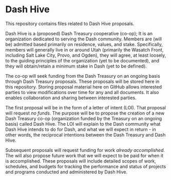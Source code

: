 # Dash Hive

This repository contains files related to Dash Hive proposals.

Dash Hive is a (proposed) Dash Treasury cooperative (co-op); It is an organization dedicated to serving the Dash community.  Members are (will be) admitted based primarily on residence, values, and stake.  Specifically, members will generally live in or around Utah (primarily the Wasatch Front, including Salt Lake City, Provo, and Ogden), they will agree, at least loosely, to the guiding principles of the organization (yet to be documented), and they will obtain/retain a minimum stake in Dash (yet to be defined).

The co-op will seek funding from the Dash Treasury on an ongoing basis through Dash Treasury proposals.  These proposals will be stored here in this repository.  Storing proposal material here on GitHub allows interested parties to view modifications over time for any and all documents.  It also enables collaboration and sharing between interested parties.

The first proposal will be in the form of a letter of intent (LOI).  That proposal will request *no funds*.  The purpose will be to propose the creation of a new Dash Treasury co-op (organization funded by the Treasury on an ongoing basis) called Dash Hive.  The LOI will explain to the Dash community what Dash Hive intends to do for Dash, and what we will expect in return - in other words, the reciprocal intentions between the Dash Treasury and Dash Hive.

Subsequent proposals will request funding for work *already accomplished*.  The will also propose future work that we will expect to be paid for when it is accomplished.  These proposals will include detailed scopes of work, schedules, and budgets for tracking the performance and status of projects and programs conducted and administered by Dash Hive.
